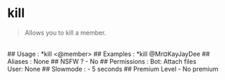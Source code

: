 # kill

> Allows you to kill a member.

<br>
## Usage :
*kill <@member>
## Examples :
*kill @Mr¤KayJayDee
## Aliases :
None
## NSFW ?
- No
## Permissions :
Bot: Attach files
<br>
User: None
## Slowmode :
- 5 seconds
## Premium Level
- No premium